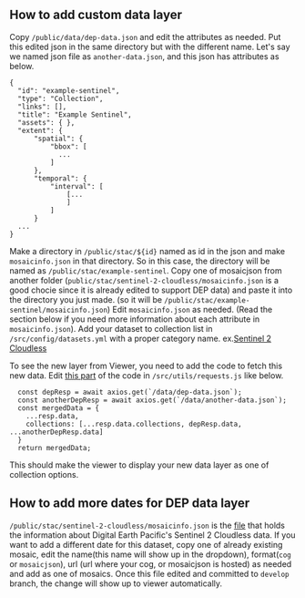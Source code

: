 ## How to add custom data layer

Copy `/public/data/dep-data.json` and edit the attributes as needed. Put this edited json in the same directory but with the different name. Let's say we named json file as `another-data.json`, and this json has attributes as below.

```
{
  "id": "example-sentinel",
  "type": "Collection",
  "links": [],
  "title": "Example Sentinel",
  "assets": { },
  "extent": {
      "spatial": {
          "bbox": [
            ...
          ]
      },
      "temporal": {
          "interval": [
              [...
              ]
          ]
      }
  ...
}
```

Make a directory in `/public/stac/${id}` named as id in the json and make `mosaicinfo.json` in that directory. So in this case, the directory will be named as `/public/stac/example-sentinel`. Copy one of mosaicjson from another folder (`public/stac/sentinel-2-cloudless/mosaicinfo.json` is a good chocie since it is already edited to support DEP data) and paste it into the directory you just made. (so it will be `/public/stac/example-sentinel/mosaicinfo.json`) Edit `mosaicinfo.json` as needed. (Read the section below if you need more information about each attribute in `mosaicinfo.json`). Add your dataset to collection list in `/src/config/datasets.yml` with a proper category name. ex.[Sentinel 2 Cloudless](https://github.com/developmentseed/PlanetaryComputerDataCatalog/blob/develop/src/config/datasets.yml#L34-L35)

To see the new layer from Viewer, you need to add the code to fetch this new data. Edit [this part](https://github.com/developmentseed/PlanetaryComputerDataCatalog/blob/develop/src/utils/requests.js#L61-L66) of the code in `/src/utils/requests.js` like below.

```
  const depResp = await axios.get(`/data/dep-data.json`);
  const anotherDepResp = await axios.get(`/data/another-data.json`);
  const mergedData = {
    ...resp.data,
    collections: [...resp.data.collections, depResp.data, ...anotherDepResp.data]
  }
  return mergedData;
```
This should make the viewer to display your new data layer as one of collection options.

## How to add more dates for DEP data layer

`/public/stac/sentinel-2-cloudless/mosaicinfo.json` is the [file](https://github.com/developmentseed/PlanetaryComputerDataCatalog/blob/develop/public/stac/sentinel-2-cloudless/mosaicInfo.json) that holds the information about Digital Earth Pacific's Sentinel 2 Cloudless data. If you want to add a different date for this dataset, copy one of already existing mosaic, edit the name(this name will show up in the dropdown), format(`cog` or `mosaicjson`), url (url where your cog, or mosaicjson is hosted) as needed and add as one of mosaics. Once this file edited and committed to `develop` branch, the change will show up to viewer automatically.